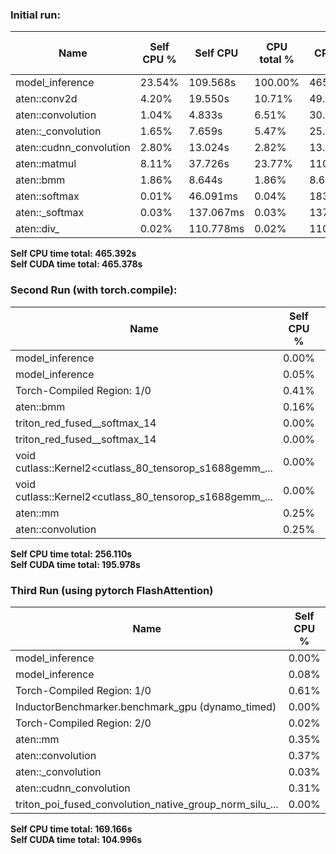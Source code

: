 ### Initial run:

| Name                    | Self CPU % | Self CPU  | CPU total % | CPU total | CPU time avg | Self CUDA | Self CUDA % | CUDA total | CUDA time avg | # of Calls |
| ----------------------- | ---------- | --------- | ----------- | --------- | ------------ | --------- | ----------- | ---------- | ------------- | ---------- |
| model_inference         | 23.54%     | 109.568s  | 100.00%     | 465.392s  | 465.392s     | 1.030s    | 0.22%       | 465.378s   | 465.378s      | 1          |
| aten::conv2d            | 4.20%      | 19.550s   | 10.71%      | 49.860s   | 10.101ms     | 61.547ms  | 0.01%       | 141.022s   | 28.570ms      | 4936       |
| aten::convolution       | 1.04%      | 4.833s    | 6.51%       | 30.310s   | 6.141ms      | 41.352ms  | 0.01%       | 140.961s   | 28.558ms      | 4936       |
| aten::\_convolution     | 1.65%      | 7.659s    | 5.47%       | 25.477s   | 5.162ms      | 62.020ms  | 0.01%       | 140.919s   | 28.549ms      | 4936       |
| aten::cudnn_convolution | 2.80%      | 13.024s   | 2.82%       | 13.101s   | 2.654ms      | 140.309s  | 30.15%      | 140.390s   | 28.442ms      | 4936       |
| aten::matmul            | 8.11%      | 37.726s   | 23.77%      | 110.646s  | 17.152ms     | 227.631ms | 0.05%       | 117.255s   | 18.176ms      | 6451       |
| aten::bmm               | 1.86%      | 8.644s    | 1.86%       | 8.644s    | 2.660ms      | 111.117s  | 23.88%      | 111.117s   | 34.190ms      | 3250       |
| aten::softmax           | 0.01%      | 46.091ms  | 0.04%       | 183.158ms | 112.713us    | 23.285ms  | 0.01%       | 107.203s   | 65.971ms      | 1625       |
| aten::\_softmax         | 0.03%      | 137.067ms | 0.03%       | 137.067ms | 84.349us     | 107.180s  | 23.03%      | 107.180s   | 65.957ms      | 1625       |
| aten::div\_             | 0.02%      | 110.778ms | 0.02%       | 110.778ms | 68.129us     | 62.728s   | 13.48%      | 62.728s    | 38.578ms      | 1626       |

**Self CPU time total: 465.392s**  
**Self CUDA time total: 465.378s**

### Second Run (with torch.compile):

| Name                                                   | Self CPU % | Self CPU    | CPU total % | CPU total  | CPU time avg | Self CUDA   | Self CUDA % | CUDA total  | CUDA time avg | # of Calls |
| ------------------------------------------------------ | ---------- | ----------- | ----------- | ---------- | ------------ | ----------- | ----------- | ----------- | ------------- | ---------- |
| model_inference                                        | 0.00%      | 0.000us     | 0.00%       | 0.000us    | 0.000us      | 256.105s    | 130.68%     | 256.105s    | 128.053s      | 2          |
| model_inference                                        | 0.05%      | 131.109ms   | 100.00%     | 256.110s   | 256.110s     | 0.000us     | 0.00%       | 200.049s    | 200.049s      | 1          |
| Torch-Compiled Region: 1/0                             | 0.41%      | 1.047s      | 5.43%       | 13.910s    | 278.200ms    | 3.581s      | 1.83%       | 181.936s    | 3.639s        | 50         |
| aten::bmm                                              | 0.16%      | 412.788ms   | 0.22%       | 552.780ms  | 103.459us    | 88.105s     | 44.96%      | 88.126s     | 16.494ms      | 5343       |
| triton_red_fused__softmax_14                           | 0.00%      | 3.062ms     | 0.00%       | 7.117ms    | 28.469us     | 47.684s     | 24.33%      | 47.684s     | 190.734ms     | 250        |
| triton_red_fused__softmax_14                           | 0.00%      | 0.000us     | 0.00%       | 0.000us    | 0.000us      | 47.684s     | 24.33%      | 47.684s     | 190.734ms     | 250        |
| void cutlass::Kernel2<cutlass_80_tensorop_s1688gemm_... | 0.00%      | 0.000us     | 0.00%       | 0.000us    | 0.000us      | 45.974s     | 23.46%      | 45.974s     | 38.569ms      | 1192       |
| void cutlass::Kernel2<cutlass_80_tensorop_s1688gemm_... | 0.00%      | 0.000us     | 0.00%       | 0.000us    | 0.000us      | 41.612s     | 21.23%      | 41.612s     | 39.036ms      | 1066       |
| aten::mm                                               | 0.25%      | 632.716ms   | 0.37%       | 936.869ms  | 102.200us    | 23.480s     | 11.98%      | 23.495s     | 2.563ms       | 9167       |
| aten::convolution                                      | 0.25%      | 645.138ms   | 1.29%       | 3.297s     | 528.088us    | 0.000us     | 0.00%       | 14.923s     | 2.390ms       | 6244       |

**Self CPU time total: 256.110s**  
**Self CUDA time total: 195.978s**

### Third Run (using pytorch FlashAttention)

| Name                                                   | Self CPU % | Self CPU    | CPU total % | CPU total  | CPU time avg | Self CUDA   | Self CUDA % | CUDA total  | CUDA time avg | # of Calls |
| ------------------------------------------------------ | ---------- | ----------- | ----------- | ---------- | ------------ | ----------- | ----------- | ----------- | ------------- | ---------- |
| model_inference                                        | 0.00%      | 0.000us     | 0.00%       | 0.000us    | 0.000us      | 169.153s    | 161.10%     | 169.153s    | 84.576s       | 2          |
| model_inference                                        | 0.08%      | 135.853ms   | 100.00%     | 169.166s   | 169.166s     | 0.000us     | 0.00%       | 105.270s    | 105.270s      | 1          |
| Torch-Compiled Region: 1/0                             | 0.61%      | 1.037s      | 8.40%       | 14.211s    | 284.212ms    | 3.952s      | 3.76%       | 54.988s     | 1.100s        | 50         |
| InductorBenchmarker.benchmark_gpu (dynamo_timed)       | 0.00%      | 0.000us     | 0.00%       | 0.000us    | 0.000us      | 52.855s     | 50.34%      | 52.855s     | 120.126ms     | 440        |
| Torch-Compiled Region: 2/0                             | 0.02%      | 26.273ms    | 27.77%      | 46.973s    | 46.973s      | 37.211s     | 35.44%      | 46.642s     | 46.642s       | 1          |
| aten::mm                                               | 0.35%      | 600.125ms   | 0.53%       | 888.909ms  | 101.962us    | 28.612s     | 27.25%      | 28.616s     | 3.282ms       | 8718       |
| aten::convolution                                      | 0.37%      | 621.182ms   | 1.01%       | 1.712s     | 274.219us    | 0.000us     | 0.00%       | 13.935s     | 2.232ms       | 6244       |
| aten::_convolution                                     | 0.03%      | 43.885ms    | 0.53%       | 888.199ms  | 179.943us    | 0.000us     | 0.00%       | 13.935s     | 2.823ms       | 4936       |
| aten::cudnn_convolution                                | 0.31%      | 525.592ms   | 0.50%       | 844.314ms  | 171.052us    | 13.830s     | 13.17%      | 13.935s     | 2.823ms       | 4936       |
| triton_poi_fused_convolution_native_group_norm_silu_... | 0.00%      | 0.000us     | 0.00%       | 0.000us    | 0.000us      | 10.784s     | 10.27%      | 10.784s     | 250.800ms     | 43         |

**Self CPU time total: 169.166s**  
**Self CUDA time total: 104.996s**